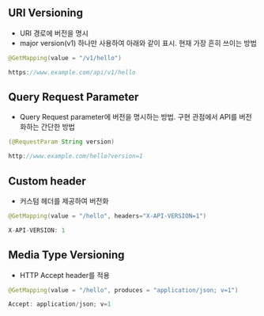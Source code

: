 ## URI Versioning
- URI 경로에 버전을 명시
- major version(v1) 하나만 사용하여 아래와 같이 표시. 현재 가장 흔히 쓰이는 방법
```java
@GetMapping(value = "/v1/hello")

https://www.example.com/api/v1/hello
```

## Query Request Parameter
- Query Request parameter에 버전을 명시하는 방법. 구현 관점에서 API를 버전화하는 간단한 방법

```java
(@RequestParam String version)

http://www.example.com/hello?version=1
```

## Custom header
- 커스텀 헤더를 제공하여 버전화
```java
@GetMapping(value = "/hello", headers="X-API-VERSION=1")

X-API-VERSION: 1
```

## Media Type Versioning
- HTTP Accept header를 적용
```java
@GetMapping(value = "/hello", produces = "application/json; v=1")

Accept: application/json; v=1
```